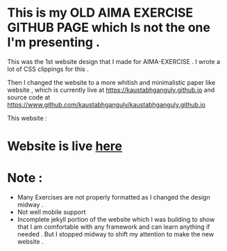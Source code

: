 # This is my OLD AIMA EXERCISE GITHUB PAGE which Is not the one I'm presenting .

This was the 1st website design that I made for AIMA-EXERCISE . I wrote a lot of CSS clippings for this .

Then I changed the website to a more whitish and minimalistic paper like website , which is currently live at https://kaustabhganguly.github.io and source code at https://www.github.com/kaustabhganguly/kaustabhganguly.github.io


This website :
# Website is live [here](https://kaustabhganguly.github.io/Cool-website-aima/)


# Note :

- Many Exercises are not properly formatted as I changed the design midway .
- Not well mobile support
- Incomplete jekyll portion of the website which I was building to show that I am comfortable with any framework and can learn anything if needed . But I stopped midway to shift my attention to make the new website .





